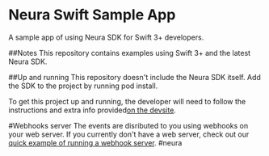 # Neura Swift Sample App
A sample app of using Neura SDK for Swift 3+ developers.

##Notes
This repository contains examples using Swift 3+ and the latest Neura SDK.

##Up and running
This repository doesn't include the Neura SDK itself.
Add the SDK to the project by running pod install.

To get this project up and running, the developer will need to follow the instructions and extra info provided[on the devsite](https://dev.theneura.com/docs/guide/ios/setup).

#Webhooks server
The events are disributed to you using webhooks on your web server.
If you currently don't have a web server, check out our [quick example of running a webhook server](https://github.com/NeuraLabs/neura-webhook-sample).
#neura
